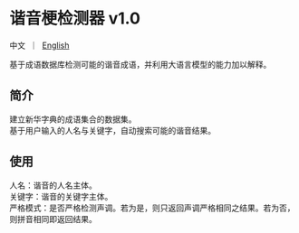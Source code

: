 # 谐音梗检测器 v1.0
<p>中文&nbsp ｜ &nbsp<a href="README_EN.md">English</a>&nbsp</p>
基于成语数据库检测可能的谐音成语，并利用大语言模型的能力加以解释。

## 简介
建立新华字典的成语集合的数据集。<br>
基于用户输入的人名与关键字，自动搜索可能的谐音结果。<br>

## 使用
人名：谐音的人名主体。<br>
关键字：谐音的关键字主体。<br>
严格模式：是否严格检测声调。若为是，则只返回声调严格相同之结果。若为否，则拼音相同即返回结果。<br>